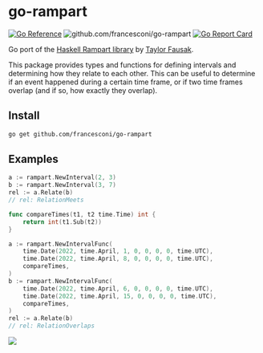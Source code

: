 # go-rampart

[![Go Reference](https://pkg.go.dev/badge/github.com/francesconi/go-rampart.svg)](https://pkg.go.dev/github.com/francesconi/go-rampart)
![github.com/francesconi/go-rampart](https://github.com/francesconi/go-rampart/workflows/test/badge.svg)
[![Go Report Card](https://goreportcard.com/badge/github.com/francesconi/go-rampart)](https://goreportcard.com/report/github.com/francesconi/go-rampart)

Go port of the [Haskell Rampart library](https://github.com/tfausak/rampart) by [Taylor Fausak](https://taylor.fausak.me/2020/03/13/relate-intervals-with-rampart).

This package provides types and functions for defining intervals and determining how they relate to each other. This can be useful to determine if an event happened during a certain time frame, or if two time frames overlap (and if so, how exactly they overlap).

## Install

```sh
go get github.com/francesconi/go-rampart
```

## Examples

```go
a := rampart.NewInterval(2, 3)
b := rampart.NewInterval(3, 7)
rel := a.Relate(b)
// rel: RelationMeets
```

```go
func compareTimes(t1, t2 time.Time) int {
    return int(t1.Sub(t2))
}

a := rampart.NewIntervalFunc(
    time.Date(2022, time.April, 1, 0, 0, 0, 0, time.UTC),
    time.Date(2022, time.April, 8, 0, 0, 0, 0, time.UTC),
    compareTimes,
)
b := rampart.NewIntervalFunc(
    time.Date(2022, time.April, 6, 0, 0, 0, 0, time.UTC),
    time.Date(2022, time.April, 15, 0, 0, 0, 0, time.UTC),
    compareTimes,
)
rel := a.Relate(b)
// rel: RelationOverlaps
```

![][interval relations]

[interval relations]: ./docs/interval-relations.svg
